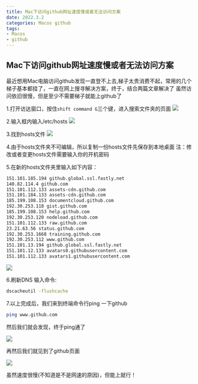 ```yaml
---
title: Mac下访问github网址速度慢或者无法访问方案
date: 2022.3.2
categories: Macos github
tags:
- Macos
- github
---
```

<script src="prism.js"></script>
<link href="themes/prism.css" rel="stylesheet" />

## Mac下访问github网址速度慢或者无法访问方案

最近想用Mac电脑访问github发现一直登不上去,梯子太贵消费不起，常用的几个梯子基本都挂了，一直在网上搜寻解决方案，终于，结合两篇文章解决了
虽然访问依旧很慢，但是至少不需要梯子就能上github了

1.打开访达窗口，按住`shift command G`三个键，进入搜索文件夹的页面
![](https://tva3.sinaimg.cn/large/0074R88yly8gzvxxhn4z0j30gm04zaa8.jpg)

2.输入框内输入/etc/hosts
![](https://tva3.sinaimg.cn/large/0074R88yly8gzvy0sbky9j30gr04zq35.jpg)

3.找到hosts文件
![](https://s3.bmp.ovh/imgs/2022/03/b70711d5471fdfc3.jpg)

4.由于hosts文件夹不可编辑，所以复制一份hosts文件先保存到本地桌面
注：修改或者变更hosts文件需要输入你的开机密码

5.在新的hosts文件夹里输入如下内容：
```bash
151.101.185.194 github.global.ssl.fastly.net
140.82.114.4 github.com 
151.101.112.133 assets-cdn.github.com 
151.101.184.133 assets-cdn.github.com 
185.199.108.153 documentcloud.github.com 
192.30.253.118 gist.github.com
185.199.108.153 help.github.com 
192.30.253.120 nodeload.github.com 
151.101.112.133 raw.github.com 
23.21.63.56 status.github.com 
192.30.253.1668 training.github.com 
192.30.253.112 www.github.com 
151.101.13.194 github.global.ssl.fastly.net 
151.101.12.133 avatars0.githubusercontent.com 
151.101.112.133 avatars1.githubusercontent.com
```

![](https://s3.bmp.ovh/imgs/2022/03/cf87f0d6b7ec3de3.jpg)

6.刷新DNS
输入命令:
```bash
dscacheutil -flushcache
```

7.以上完成后，我们来到终端命令行ping 一下github
```bash
ping www.github.com
```

然后我们就会发现，终于ping通了

![](https://s3.bmp.ovh/imgs/2022/03/1b20cfa4b50191d1.jpg)

再然后我们就见到了github页面

![](https://s3.bmp.ovh/imgs/2022/03/232c696115e2ff6a.jpg)

虽然速度很慢(不知道是不是网速的原因)，但能上就行！